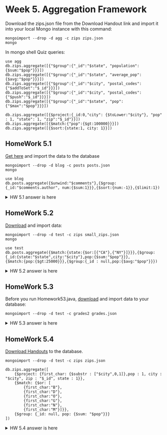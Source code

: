 # Week 5. Aggregation Framework

Download the zips.json file from the Download Handout link and import it into your local Mongo instance with this command:
```
mongoimport --drop -d agg -c zips zips.json
mongo
```
In mongo shell Quiz queries:
```
use agg
db.zips.aggregate([{"$group":{"_id":"$state", "population":{$sum:"$pop"}}}])
db.zips.aggregate([{"$group":{"_id":"$state", "average_pop":{$avg:"$pop"}}}])
db.zips.aggregate([{"$group":{"_id":"$city", "postal_codes":{"$addToSet":"$_id"}}}])
db.zips.aggregate([{"$group":{"_id":"$city", "postal_codes":{"$push":"$_id"}}}])
db.zips.aggregate([{"$group":{"_id":"$state", "pop":{"$max":"$pop"}}}])

db.zips.aggregate([{$project:{_id:0,"city": {$toLower:"$city"},	"pop" : 1, "state": 1, "zip":"$_id"}}])
db.zips.aggregate([{$match:{"pop":{$gt:100000}}}])
db.zips.aggregate([{$sort:{state:1, city: 1}}])
```

## HomeWork 5.1
<a href = "https://university.mongodb.com/static/MongoDB_2018_M101J_January/handouts/posts.json">
Get here</a> and import the data to the database

```
mongoimport --drop -d blog -c posts posts.json
mongo

use blog
db.posts.aggregate({$unwind:"$comments"},{$group:{_id:"$comments.author", num:{$sum:1}}},{$sort:{num:-1}},{$limit:1})
```
<details>
<summary>HW 5.1 answer is here</summary>
<p>{ "_id" : "Elizabet Kleine", "num" : 503 }</p> 
</details>

## HomeWork 5.2
<a href = "https://university.mongodb.com/static/MongoDB_2018_M101J_January/handouts/small_zips.json">
Download</a> and import data: 

```
mongoimport --drop -d test -c zips small_zips.json
mongo

use test
db.posts.aggregate({$match:{state:{$or:[{"CA"},{"NY"}]}}},{$group:{_id:{state:"$state",city:"$city"},pop:{$sum:"$pop"}}},
{$match:{pop:{$gt:25000}}},{$group:{_id : null,pop:{$avg:"$pop"}}})
```
<details>
<summary>HW 5.2 answer is here</summary>
<p>{ "_id" : 0, "pop" : 44804.782608695656 } </p> 
</details>

## HomeWork 5.3

Before you run Homework53.java, 
<a href="https://university.mongodb.com/static/MongoDB_2018_M101J_January/handouts/Small_grades_file.zip">
download</a> and import data to your database:

```
mongoimport --drop -d test -c grades2 grades.json
```
<details>
<summary>HW 5.3 answer is here</summary>
<p>{ "_id" : 1, "avg" : 64.50642324269174 } </p> 
</details>

## HomeWork 5.4

<a href="https://university.mongodb.com/static/MongoDB_2018_M101J_January/handouts/zips.json">
Download Handouts</a> to the database.

```
mongoimport --drop -d test -c zips zips.json

db.zips.aggregate([
    {$project: {first_char: {$substr : ["$city",0,1]},pop : 1, city : "$city", zip : "$_id", state : 1}},
	{$match: {$or: [
	    {first_char:"B"}, 
	    {first_char:"D"}, 
	    {first_char:"O"}, 
	    {first_char:"G"}, 
	    {first_char:"N"},
	    {first_char:"M"}]}},
    {$group: {_id: null, pop: {$sum: "$pop"}}}
])
```

<details>
<summary>HW 5.4 answer is here</summary>
<p>{ "_id" : null, "pop" : 76394871 } </p> 
</details>

